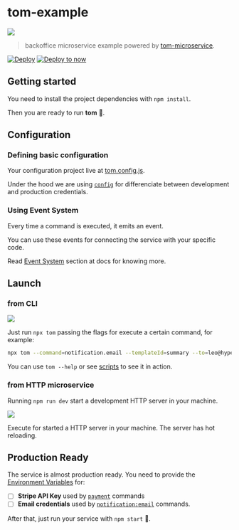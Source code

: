 # tom-example

![](https://i.imgur.com/O7GN5Pw.png)

> backoffice microservice example powered by [tom-microservice](http://tom.js.org/).

[![Deploy](https://www.herokucdn.com/deploy/button.svg)](https://heroku.com/deploy)
[![Deploy to now](https://deploy.now.sh/static/button.svg)](https://deploy.now.sh/?repo=https://github.com/Kikobeats/tom-example&env=TOM_STRIPE_KEY&env=TOM_EMAIL_USER&env=TOM_EMAIL_PASSWORD&env=TOM_ALLOWED_ORIGIN&env=TOM_API_KEY)

## Getting started

You need to install the project dependencies with `npm install`.

Then you are ready to run **tom** 🐶.

## Configuration

### Defining basic configuration

Your configuration project live at [tom.config.js](tom.config.js).

Under the hood we are using [`config`](http://npm.im/config) for differenciate between development and production credentials.

### Using Event System

Every time a command is executed, it emits an event.

You can use these events for connecting the service with your specific code.

Read [Event System](https://tom.js.org/#/?id=event-system) section at docs for knowing more.

## Launch

### from CLI

![](https://i.imgur.com/qKJr7KS.png)

Just run  `npx tom` passing the flags for execute a certain command, for example:

```bash
npx tom --command=notification.email --templateId=summary --to=leo@hyperping.io --username=Leo
```

You can use `tom --help` or see [scripts](/scripts) to see it in action.

### from HTTP microservice

Running `npm run dev` start a development HTTP server in your machine.

![](https://i.imgur.com/bErFhvD.png)

Execute  for started a HTTP server in your machine. The server has hot reloading.

## Production Ready

The service is almost production ready. You need to provide the [Environment Variables](https://tom.js.org/#/?id=environment-variables) for:

- [ ] **Stripe API Key** used by [`payment`](https://tom.js.org/#/?id=payment-1) commands
- [ ] **Email credentials** used by [`notification:email`](https://tom.js.org/#/?id=notificationemail) commands.

After that, just run your service with `npm start` 🎉.
